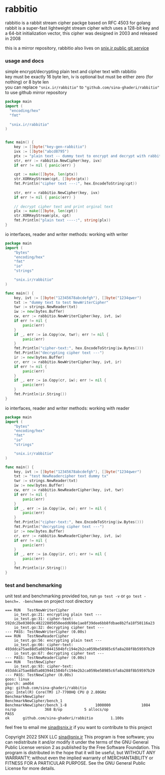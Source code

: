 # rabbitio
rabbitio is a rabbit stream cipher packge based on RFC 4503 for golang
rabbit is a super-fast lightweight stream cipher witch uses a 128-bit key and a 64-bit initialization vector, this cipher was designed in 2003 and released in 2008   


this is a mirror repository, rabbitio also lives on [snix.ir public git service](https://snix.ir/rabbitio)

### usage and docs
simple encrypt/decrypting plain text and cipher text with rabbitio  
key must be exactly 16 byte len, iv is optional but must be either zero (for nothing) or 8 byte len  
you can replace `"snix.ir/rabbitio"` to `"github.com/sina-ghaderi/rabbitio"` to use github mirror repository

```go
package main
import (
  "encoding/hex"
  "fmt"
  
  "snix.ir/rabbitio"
)


func main() {
    key := []byte("key-gen-rabbitio")
    ivx := []byte("abcd8795")
    ptx := "plain text -- dummy text to encrypt and decrypt with rabbit"
    str, err := rabbitio.NewCipher(key, ivx)
    if err != nil { panic(err) }
  
    cpt := make([]byte, len(ptx))
    str.XORKeyStream(cpt, []byte(ptx))
    fmt.Println("cipher text ---:", hex.EncodeToString(cpt))
  
    str, err = rabbitio.NewCipher(key, ivx)
    if err != nil { panic(err) }
  
    // decrypt cipher text and print orginal text
    plx := make([]byte, len(cpt))
    str.XORKeyStream(plx, cpt)
    fmt.Println("plain text ----:", string(plx))
}

```
  
io interfaces, reader and writer methods: working with writer

```go
package main
import (
	"bytes"
	"encoding/hex"
	"fmt"
	"io"
	"strings"

	"snix.ir/rabbitio"
)

func main() {
	key, ivt := []byte("12345678abcdefgh"), []byte("1234qwer")
	txt := "dummy text to test NewWriterCipher"
	twr := strings.NewReader(txt)
	iw := new(bytes.Buffer)
	cw, err := rabbitio.NewWriterCipher(key, ivt, iw)
	if err != nil {
		panic(err)
	}
	if _, err := io.Copy(cw, twr); err != nil {
		panic(err)
	}
	fmt.Println("cipher-text:", hex.EncodeToString(iw.Bytes()))
	fmt.Println("decrypting cipher text ---")
	ir := new(bytes.Buffer)
	cr, err := rabbitio.NewWriterCipher(key, ivt, ir)
	if err != nil {
		panic(err)
	}
	if _, err := io.Copy(cr, iw); err != nil {
		panic(err)
	}
	fmt.Println(ir.String())
}
```
  
io interfaces, reader and writer methods: working with reader

```go
package main
import (
	"bytes"
	"encoding/hex"
	"fmt"
	"io"
	"strings"

	"snix.ir/rabbitio"
)

func main() {
	key, ivt := []byte("12345678abcdefgh"), []byte("1234qwer")
	txt := "test NewReadercipher text dummy tx"
	twr := strings.NewReader(txt)
	iw := new(bytes.Buffer)
	cw, err := rabbitio.NewReaderCipher(key, ivt, twr)
	if err != nil {
		panic(err)
	}
	if _, err := io.Copy(iw, cw); err != nil {
		panic(err)
	}
	fmt.Println("cipher-text:", hex.EncodeToString(iw.Bytes()))
	fmt.Println("decrypting cipher text ---")
	ir := new(bytes.Buffer)
	cr, err := rabbitio.NewReaderCipher(key, ivt, iw)
	if err != nil {
		panic(err)
	}
	if _, err := io.Copy(ir, cr); err != nil {
		panic(err)
	}
	fmt.Println(ir.String())
}

```

### test and benchmarking 
unit test and benchmarking provided too, run `go test -v` or `go test -bench=. -benchmem` on project root directory

```
=== RUN   TestNewWriterCipher
    io_test.go:21: encrypting plain text ---
    io_test.go:31: cipher-text: 592dc2be03869c48222805050eedd698e1ae8f39dee6bb8fdbae8b2fa18f50116a23
    io_test.go:32: decrypting cipher text ---
--- PASS: TestNewWriterCipher (0.00s)
=== RUN   TestNewReaderCipher
    io_test.go:56: encrypting plain text ---
    io_test.go:66: cipher-text: 493ddca75ae88d5a0839441504bfc194e2b2ca059be58985c6fa8a288f8b59597b29
    io_test.go:67: decrypting cipher text ---
--- PASS: TestNewReaderCipher (0.00s)
=== RUN   TestNewCipher
    io_test.go:93: cipher-text: 493ddca75ae88d5a0839441504bfc194e2b2ca059be58985c6fa8a288f8b59597b29
--- PASS: TestNewCipher (0.00s)
goos: linux
goarch: amd64
pkg: github.com/sina-ghaderi/rabbitio
cpu: Intel(R) Core(TM) i7-7700HQ CPU @ 2.80GHz
BenchmarkNewCipher
BenchmarkNewCipher/bench_1
BenchmarkNewCipher/bench_1-8             1000000              1084 ns/op             368 B/op          5 allocs/op
PASS
ok      github.com/sina-ghaderi/rabbitio        1.100s
```

feel free to email me sina@snix.ir if you want to contribute to this project

Copyright 2022 SNIX LLC sina@snix.ir
This program is free software; you can redistribute it and/or modify it under the terms of the GNU General Public License version 2 as published by the Free Software Foundation.
This program is distributed in the hope that it will be useful, but WITHOUT ANY WARRANTY; without even the implied warranty of MERCHANTABILITY or FITNESS FOR A PARTICULAR PURPOSE. See the GNU General Public License for more details.




